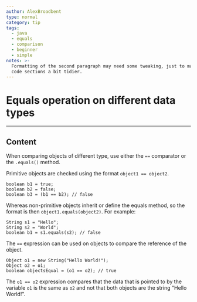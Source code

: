 ```yaml
---
author: AlexBroadbent
type: normal
category: tip
tags:
  - java
  - equals
  - comparison
  - beginner
  - simple
notes: >-
  Formatting of the second paragraph may need some tweaking, just to make the
  code sections a bit tidier.
---
```


# Equals operation on different data types


---

## Content

When comparing objects of different type, use either the `==` comparator or the `.equals()` method.

Primitive objects are checked using the format `object1 == object2`. 

```plain-text
boolean b1 = true;
boolean b2 = false;
boolean b3 = (b1 == b2); // false
```

Whereas non-primitive objects inherit or define the equals method, so the format is then `object1.equals(object2)`. For example:

```plain-text
String s1 = "Hello";
String s2 = "World";
boolean b1 = s1.equals(s2); // false
```

The `==` expression can be used on objects to compare the reference of the object. 

```plain-text
Object o1 = new String("Hello World!");
Object o2 = o1;
boolean objectsEqual = (o1 == o2); // true
```

The `o1 == o2` expression compares that the data that is pointed to by the variable `o1` is the same as `o2` and not that both objects are the string "Hello World!".
 
